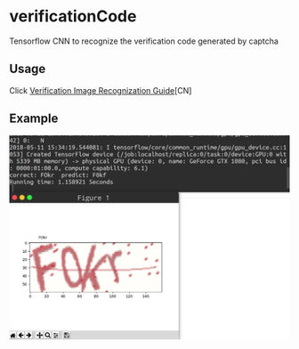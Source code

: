 # verificationCode
Tensorflow CNN to recognize the verification code generated by captcha

## Usage

Click [Verification Image Recognization Guide](https://mubu.com/doc/11Er0obiEl)[CN]

## Example

![Example](screenshot/Example.png) 